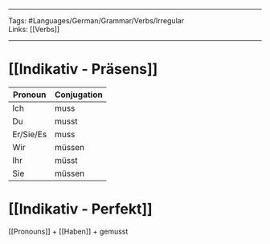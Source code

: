 ___
Tags: #Languages/German/Grammar/Verbs/Irregular  
Links: [[Verbs]]
___
# [[Indikativ - Präsens]]
Pronoun|Conjugation
------------ | ------------
Ich | muss
Du | musst
Er/Sie/Es | muss
Wir | müssen
Ihr | müsst
Sie | müssen


# [[Indikativ - Perfekt]]
[[Pronouns]] + [[Haben]] + gemusst